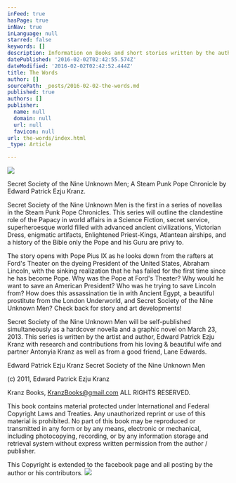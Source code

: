 ```yaml
---
inFeed: true
hasPage: true
inNav: true
inLanguage: null
starred: false
keywords: []
description: Information on Books and short stories written by the author Edward Patrick Ezju Kranz
datePublished: '2016-02-02T02:42:55.574Z'
dateModified: '2016-02-02T02:42:52.444Z'
title: The Words
author: []
sourcePath: _posts/2016-02-02-the-words.md
published: true
authors: []
publisher:
  name: null
  domain: null
  url: null
  favicon: null
url: the-words/index.html
_type: Article

---
```

![](https://s3-us-west-2.amazonaws.com/the-grid-img/p/9877a54d4ece9a6fde46d3263e3431a4ee301c05.jpg)

Secret Society of the Nine Unknown Men;  A Steam Punk Pope Chronicle by Edward Patrick Ezju Kranz.

Secret Society of the Nine Unknown Men is the first in a series of novellas in the Steam Punk Pope Chronicles. This series will outline the clandestine role of the Papacy in world affairs in a Science Fiction, secret service, superheroesque world filled with advanced ancient civilizations, Victorian Dress, enigmatic artifacts, Enlightened Priest-Kings, Atlantean airships, and a history of the Bible only the Pope and his Guru are privy to.

The story opens with Pope Pius IX as he looks down from the rafters at Ford's Theater on the dyeing President of the United States, Abraham Lincoln, with the sinking realization that he has failed for the first time since he has become Pope. Why was the Pope at Ford's Theater? Why would he want to save an American President? Who was he trying to save Lincoln from? How does this assassination tie in with Ancient Egypt, a beautiful prostitute from the London Underworld, and Secret Society of the Nine Unknown Men? Check back for story and art developments!

Secret Society of the Nine Unknown Men will be self-published simultaneously as a hardcover novella and a graphic novel on March 23, 2013\. This series is written by the artist and author, Edward Patrick Ezju Kranz with research and contributions from his loving & beautiful wife and partner Antonyia Kranz as well as from a good friend, Lane Edwards.

Edward Patrick Ezju Kranz
Secret Society of the Nine Unknown Men

(c) 2011, Edward Patrick Ezju Kranz

Kranz Books, KranzBooks@gmail.com
ALL RIGHTS RESERVED.

This book contains material protected under International and Federal Copyright Laws and Treaties. Any unauthorized reprint or use of this material is prohibited. No part of this book may be reproduced or transmitted in any form or by any means, electronic or mechanical, including photocopying, recording, or by any information storage and retrieval system without express written permission from the author / publisher.

This Copyright is extended to the facebook page and all posting by the author or his contributors.
![](https://the-grid-user-content.s3-us-west-2.amazonaws.com/eefbf839-4929-453d-822c-82c0fad8cff4.jpg)